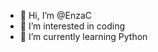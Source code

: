 - 👋 Hi, I’m @EnzaC
- 👀 I’m interested in coding
- 🌱 I’m currently learning Python

<!---
EnzaC/EnzaC is a ✨ special ✨ repository because its `README.md` (this file) appears on your GitHub profile.
You can click the Preview link to take a look at your changes.
--->
